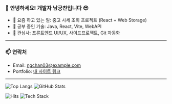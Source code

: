 ### 👋 안녕하세요! 개발자 남궁찬입니다 😎

- 🔭 요즘 하고 있는 일: 중고 시세 조회 프로젝트 (React + Web Storage)
- 🌱 공부 중인 기술: Java, React, Vite, WebAPI
- 🧠 관심사: 프론트엔드 UI/UX, 사이드프로젝트, Git 자동화

---

### 📫 연락처
- Email: ngchan03@example.com
- Portfolio: [내 사이트 링크](https://example.com)

---

![Top Langs](https://github-readme-stats.vercel.app/api/top-langs/?username=ngchan03&layout=compact)
![GitHub Stats](https://github-readme-stats.vercel.app/api?username=ngchan03&show_icons=true)

![Hits](https://hits.seeyoufarm.com/api/count/incr/badge.svg?url=https://github.com/ngchan03&count_bg=%2379C83D&title_bg=%23555555&icon=&icon_color=%23E7E7E7&title=hits&edge_flat=false)
![Tech Stack](https://img.shields.io/badge/React-blue?logo=React)
